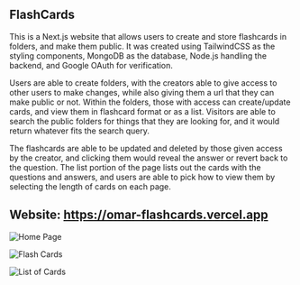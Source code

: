 ## FlashCards

This is a Next.js website that allows users to create and store flashcards in folders, and make them public. It was created using TailwindCSS as the styling components, MongoDB as the database, Node.js handling the backend, and Google OAuth for verification.

Users are able to create folders, with the creators able to give access to other users to make changes, while also giving them a url that they can make public or not. Within the folders, those with access can create/update cards, and view them in flashcard format or as a list. Visitors are able to search the public folders for things that they are looking for, and it would return whatever fits the search query.

The flashcards are able to be updated and deleted by those given access by the creator, and clicking them would reveal the answer or revert back to the question. The list portion of the page lists out the cards with the questions and answers, and users are able to pick how to view them by selecting the length of cards on each page.

## Website: https://omar-flashcards.vercel.app

![Home Page](https://i.imgur.com/g2XnO1L.png)

![Flash Cards](https://i.imgur.com/An82J7q.png)

![List of Cards](https://i.imgur.com/UUaqVhZ.png)